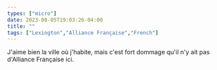 ```yaml
---
types: ["micro"]
date: 2023-08-05T19:03:26-04:00
title: ""
tags: ["Lexington","Alliance Française","French"]
---
```

J'aime bien la ville où j'habite, mais c'est fort dommage qu'il n'y ait pas d'Alliance Française ici.
